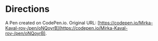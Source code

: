 # Directions

A Pen created on CodePen.io. Original URL: [https://codepen.io/Mirka-Kaval-rov-/pen/oNQoyrB](https://codepen.io/Mirka-Kaval-rov-/pen/oNQoyrB).

